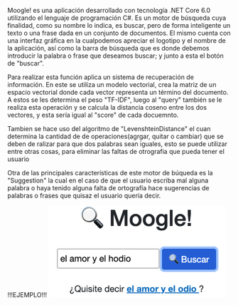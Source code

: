 Moogle! es una aplicación desarrollado con tecnología .NET Core 6.0 utilizando el lenguaje de programación
C#. Es un motor de búsqueda cuya finalidad, como su nombre lo indica, es buscar, pero de forma inteligente un
texto o una frase dada en un conjunto de documentos. El mismo cuenta con una interfaz gráfica en la cualpodemos apreciar el logotipo y el nombre de la aplicación, así como la barra de búsqueda que es donde debemos introducir la palabra o frase que deseamos buscar; y junto a esta el botón de "buscar".

Para realizar esta función aplica un sistema de recuperación de información. En este se utiliza un modelo vectorial, crea la matriz de un espacio vectorial donde cada vector representa un término del documento. A estos se les determina el peso "TF-IDF", luego al "query" también se le realiza esta operación y se calcula la distancia coseno entre los dos vectores, y esta sería igual al "score" de cada docuemnto.

Tambien se hace uso del algoritmo de "LevenshteinDistance" el cuan determina la cantidad de de operaciones(agrgar, quitar o cambiar) que se deben de ralizar para que dos palabras sean iguales, esto se puede utilizar entre otras cosas, para eliminar las faltas de otrografia que pueda tener el usuario

Otra de las principales características de este motor de búqueda es la "Suggestion" la cual en el caso de que el usuario escriba mal alguna palabra o haya tenido alguna falta de ortografía hace sugerencias de palabras o frases que quisaz el usuario quería decir.

!!!EJEMPLO!!!
![](Suggestion.png)
